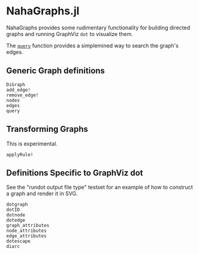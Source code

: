 # NahaGraphs.jl

NahaGraphs provides some rudimentary functionality for building
directed graphs and running GraphViz `dot` to visualize them.

The [`query`](@ref) function provides a simplemined way to search the
graph's edges.

## Generic Graph definitions

```@docs
DiGraph
add_edge!
remove_edge!
nodes
edges
query
```

## Transforming Graphs

This is experimental.

```@docs
applyRule!
```


## Definitions Specific to GraphViz dot

See the "rundot output file type" testset for an example of how to
construct a graph and render it in SVG.

```@docs
dotgraph
dotID
dotnode
dotedge
graph_attributes
node_attributes
edge_attributes
dotescape
diarc
```

